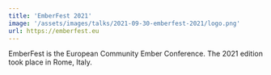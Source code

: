 ```yaml
---
title: 'EmberFest 2021'
image: '/assets/images/talks/2021-09-30-emberfest-2021/logo.png'
url: https://emberfest.eu
---
```


EmberFest is the European Community Ember Conference. The 2021 edition took
place in Rome, Italy.
